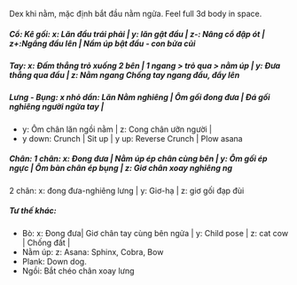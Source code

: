 Dex khi nằm, mặc định bắt đầu nằm ngửa. Feel full 3d body in space.
##### Cổ: Kê gối: x: Lăn đầu trái phải |  y: lăn gật đầu | z-: Nâng cổ đập ót | z+:Ngẩng đầu lên | Nầm úp bật đầu - con bửa củi
##### Tay: x: Đấm thẳng trỏ xuống 2 bên | 1 ngang > trỏ qua > nằm úp | y: Đưa thẳng qua đầu | z: Nằm ngang Chống tay ngang đầu, đẩy lên
##### Lưng - Bụng: x nhỏ dần: Lăn Nằm nghiêng | Ôm gối đong đưa | Đá gối nghiêng người ngửa tay | 
+ y: Ôm chân lăn ngồi nằm | z: Cong chân ưỡn người |
+ y down: Crunch | Sit up | y up: Reverse Crunch | Plow asana 
##### Chân: 1 chân: x: Đong đưa | Nằm úp ép chân cùng bên | y: Ôm gối ép ngực | Ôm bàn chân ép bụng | z: Giơ chân xoay nghiêng ng 
2 chân: x: đong đưa-nghiêng lưng | y: Giơ-hạ | z: giơ gối đạp đùi 
##### Tư thế khác: 
+ Bò: x: Đong đưa| Giơ chân tay cùng bên ngửa | y: Child pose | z: cat cow | Chống đất |
+ Nằm úp: z: Asana: Sphinx, Cobra, Bow
+ Plank: Down dog.
+ Ngồi: Bắt chéo chân xoay lưng
